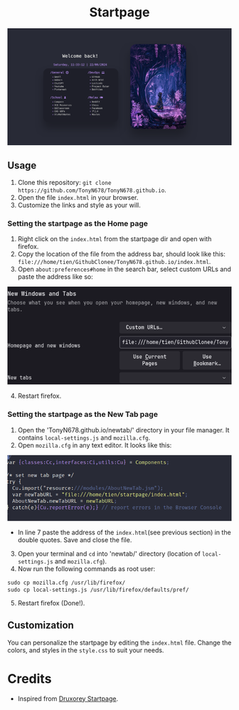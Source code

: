 <div align="center">
    <h1>Startpage</h1>
</div>


![Screenshot](screenshots/startpage.png)

<div align="left">
<h2>Usage</h2>

1. Clone this repository: `git clone https://github.com/TonyN678/TonyN678.github.io`.
2. Open the file `index.html` in your browser.
3. Customize the links and style as your will.

### Setting the startpage as the Home page <a name="homepage"></a>

1. Right click on the `index.html` from the startpage dir and open with firefox. 
2. Copy the location of the file from the address bar, should look like this: `file:///home/tien/GithubClonee/TonyN678.github.io/index.html`. 
3. Open `about:preferences#home` in the search bar, select custom URLs and paste the address like so:

![prefs](/screenshots/pref.png)

4. Restart firefox.

### Setting the startpage as the New Tab page <a name="newtab"></a>

1. Open the 'TonyN678.github.io/newtab/' directory in your file manager. It contains `local-settings.js` and `mozilla.cfg`.
2. Open `mozilla.cfg` in any text editor. It looks like this:

![prefs](/screenshots/cfg.png)

- In line 7 paste the address of the `index.html`(see previous section) in the double quotes. Save and close the file.

3. Open your terminal and `cd` into 'newtab/' directory (location of `local-settings.js` and `mozilla.cfg`). 
4. Now run the following commands as root user:
```
sudo cp mozilla.cfg /usr/lib/firefox/
sudo cp local-settings.js /usr/lib/firefox/defaults/pref/
```
5. Restart firefox (Done!).

## Customization

You can personalize the startpage by editing the `index.html` file. Change the colors, and styles in the `style.css` to suit your needs.

# Credits

- Inspired from [Druxorey Startpage](https://github.com/druxorey/startpage).



